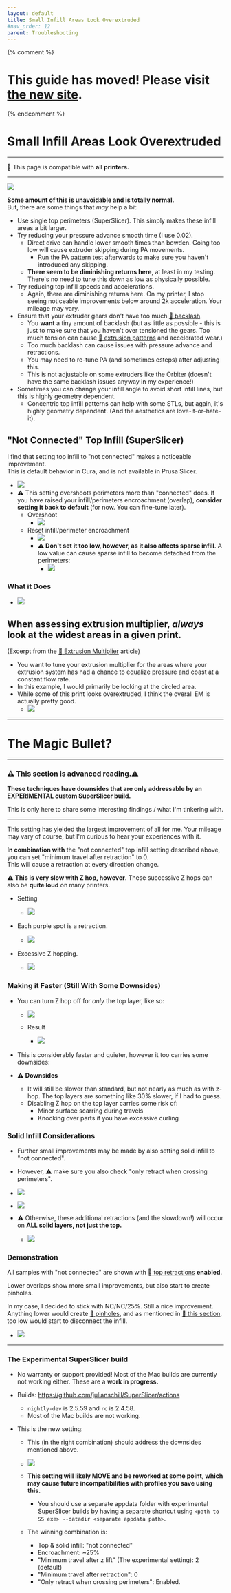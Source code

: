 ```yaml
---
layout: default
title: Small Infill Areas Look Overextruded
#nav_order: 12
parent: Troubleshooting
---
```

{% comment %} 
# This guide has moved! Please visit [the new site](http://ellis3dp.com/Print-Tuning-Guide/).
{% endcomment %}
# Small Infill Areas Look Overextruded
---
:dizzy: This page is compatible with **all printers.**

---

![](./images/small_infill_overextruded/example1.png) 

**Some amount of this is unavoidable and is totally normal.**\
But, there are some things that *may* help a bit:
- Use single top perimeters (SuperSlicer). This simply makes these infill areas a bit larger.
- Try reducing your pressure advance smooth time (I use 0.02).
    - Direct drive can handle lower smooth times than bowden. Going too low will cause extruder skipping during PA movements.
        - Run the PA pattern test afterwards to make sure you haven't introduced any skipping.
    - **There seem to be diminishing returns here**, at least in my testing. There's no need to tune this down as low as physically possible.
- Try reducing top infill speeds and accelerations.
    - Again, there are diminishing returns here. On my printer, I stop seeing noticeable improvements below around 2k acceleration. Your mileage may vary.
- Ensure that your extruder gears don't have too much [:page_facing_up: backlash](https://gfycat.com/mealycautiouscoqui). 
    - You **want** a tiny amount of backlash (but as little as possible - this is just to make sure that you haven't over tensioned the gears. Too much tension can cause [:page_facing_up: extrusion patterns](../troubleshooting/extrusion_patterns.md) and accelerated wear.) 
    - Too much backlash can cause issues with pressure advance and retractions.
    - You may need to re-tune PA (and sometimes esteps) after adjusting this.
    - This is not adjustable on some extruders like the Orbiter (doesn't have the same backlash issues anyway in my experience!)
- Sometimes you can change your infill angle to avoid short infill lines, but this is highly geometry dependent.
    - Concentric top infill patterns can help with some STLs, but again, it's highly geometry dependent. (And the aesthetics are love-it-or-hate-it).

## "Not Connected" Top Infill (SuperSlicer)
I find that setting top infill to "not connected"  makes a noticeable improvement.\
This is default behavior in Cura, and is not available in Prusa Slicer.

- ![](./images/small_infill_overextruded/not_connected_setting.png)
- :warning: This setting overshoots perimeters more than "connected" does. If you have raised your infill/perimeters encroachment (overlap), **consider setting it back to default** (for now. You can fine-tune later).
    - Overshoot
        - ![](./images/small_infill_overextruded/overshoot.png)
    - Reset infill/perimeter encroachment
        - ![](./images/small_infill_overextruded/encroachment_setting.png)
        - **:warning: Don't set it too low, however, as it also affects sparse infill**. A low value can cause sparse infill to become detached from the perimeters:
            - ![](./images/small_infill_overextruded/infill_disconnect.png)
### What it Does

- ![](./images/small_infill_overextruded/connected_not_connected_comparison.png)

## When assessing extrusion multiplier, *always* look at the widest areas in a given print.
(Excerpt from the [:page_facing_up: Extrusion Multiplier](../extrusion_multiplier.md) article)
- You want to tune your extrusion multiplier for the areas where your extrusion system has had a chance to equalize pressure and coast at a constant flow rate.
- In this example, I would primarily be looking at the circled area. 
- While some of this print looks overextruded, I think the overall EM is actually pretty good.
    - ![](../images/extrusion_multiplier/em-wheretolook.png) 

---
# The Magic Bullet?

---
### :warning: This section is advanced reading.:warning:
**These techniques have downsides that are only addressable by an EXPERIMENTAL custom SuperSlicer build.**

This is only here to share some interesting findings / what I'm tinkering with.

---

This setting has yielded the largest improvement of all for me. Your mileage may vary of course, but I'm curious to hear your experiences with it.

**In combination with** the "not connected" top infill setting described above, you can set "minimum travel after retraction" to 0.\
This will cause a retraction at every direction change. 

:warning: **This is very slow with Z hop, however**. These successive Z hops can also be **quite loud** on many printers.

- Setting
    - ![](./images/small_infill_overextruded/retract_setting.png)

- Each purple spot is a retraction.
    - ![](./images/small_infill_overextruded/not_connected_retractions.png)

- Excessive Z hopping.
    - ![](./images/small_infill_overextruded/retract_min_distance_example_hop_on.png)

### Making it Faster (Still With Some Downsides)
- You can turn Z hop off for *only* the top layer, like so:

    - ![](./images/small_infill_overextruded/hop_setting.png)

    - Result
        - ![](./images/small_infill_overextruded/retract_min_distance_example_hop_off.png)

- This is considerably faster and quieter, however it too carries some downsides:
- :warning: **Downsides**
    - It will still be slower than standard, but not nearly as much as with z-hop. The top layers are something like 30% slower, if I had to guess.
    - Disabling Z hop on the top layer carries some risk of:
        - Minor surface scarring during travels
        - Knocking over parts if you have excessive curling

### Solid Infill Considerations
- Further small improvements may be made by also setting solid infill to "not connected".
- However, :warning: make sure you also check "only retract when crossing perimeters".

- ![](./images/small_infill_overextruded/not_connected_solid_setting.png)

- ![](./images/small_infill_overextruded/only_retract_when_crossing_perimeters_setting.png)

- :warning: Otherwise, these additional retractions (and the slowdown!) will occur on **ALL solid layers, not just the top.**

    - ![](./images/small_infill_overextruded/not_connected_retractions_solid.png)

### Demonstration

All samples with "not connected" are shown with [:pushpin: top retractions](#the-magic-bullet) **enabled**.

Lower overlaps show more small improvements, but also start to create pinholes.

In my case, I decided to stick with NC/NC/25%. Still a nice improvement.\
Anything lower would create [:page_facing_up: pinholes](../infill_perimeter_overlap.md), and as mentioned in [:pushpin: this section](#the-magic-bullet), too low would start to disconnect the infill.

- ![](./images/small_infill_overextruded/demonstration.png)

---
### The Experimental SuperSlicer build

- No warranty or support provided! Most of the Mac builds are currently not working either. These are a **work in progress.**
- Builds: https://github.com/julianschill/SuperSlicer/actions
    - `nightly-dev` is 2.5.59 and `rc` is 2.4.58.
    - Most of the Mac builds are not working.

- This is the new setting:
    - This (in the right combination) should address the downsides mentioned above.

    - ![](./images/small_infill_overextruded/experimental_setting.png)
    - **This setting will likely MOVE and be reworked at some point, which may cause future incompatibilities with profiles you save using this.** 
        - You should use a separate appdata folder with experimental SuperSlicer builds by having a separate shortcut using `<path to SS exe> --datadir <separate appdata path>`.

    - The winning combination is:
        - Top & solid infill: "not connected"
        - Encroachment: ~25%
        - "Minimum travel after z lift" (The experimental setting): 2 (default)
        - "Minimum travel after retraction": 0
        - "Only retract when crossing perimeters": Enabled.

